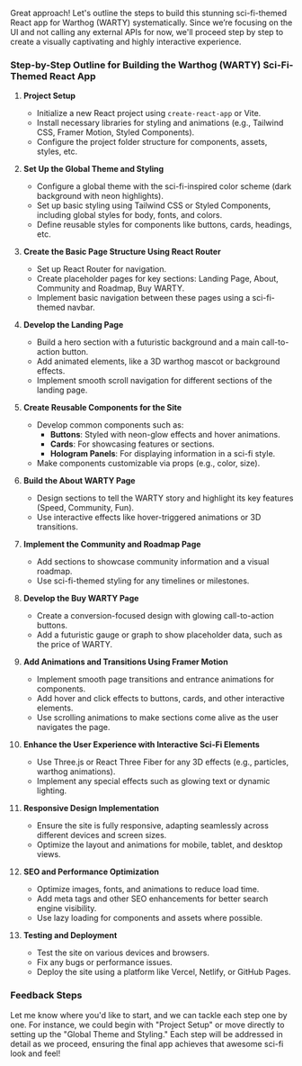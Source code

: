 Great approach! Let's outline the steps to build this stunning sci-fi-themed React app for Warthog (WARTY) systematically. Since we’re focusing on the UI and not calling any external APIs for now, we'll proceed step by step to create a visually captivating and highly interactive experience.

### Step-by-Step Outline for Building the Warthog (WARTY) Sci-Fi-Themed React App

1. **Project Setup**
   - Initialize a new React project using `create-react-app` or Vite.
   - Install necessary libraries for styling and animations (e.g., Tailwind CSS, Framer Motion, Styled Components).
   - Configure the project folder structure for components, assets, styles, etc.

2. **Set Up the Global Theme and Styling**
   - Configure a global theme with the sci-fi-inspired color scheme (dark background with neon highlights).
   - Set up basic styling using Tailwind CSS or Styled Components, including global styles for body, fonts, and colors.
   - Define reusable styles for components like buttons, cards, headings, etc.

3. **Create the Basic Page Structure Using React Router**
   - Set up React Router for navigation.
   - Create placeholder pages for key sections: Landing Page, About, Community and Roadmap, Buy WARTY.
   - Implement basic navigation between these pages using a sci-fi-themed navbar.

4. **Develop the Landing Page**
   - Build a hero section with a futuristic background and a main call-to-action button.
   - Add animated elements, like a 3D warthog mascot or background effects.
   - Implement smooth scroll navigation for different sections of the landing page.

5. **Create Reusable Components for the Site**
   - Develop common components such as:
     - **Buttons**: Styled with neon-glow effects and hover animations.
     - **Cards**: For showcasing features or sections.
     - **Hologram Panels**: For displaying information in a sci-fi style.
   - Make components customizable via props (e.g., color, size).

6. **Build the About WARTY Page**
   - Design sections to tell the WARTY story and highlight its key features (Speed, Community, Fun).
   - Use interactive effects like hover-triggered animations or 3D transitions.

7. **Implement the Community and Roadmap Page**
   - Add sections to showcase community information and a visual roadmap.
   - Use sci-fi-themed styling for any timelines or milestones.

8. **Develop the Buy WARTY Page**
   - Create a conversion-focused design with glowing call-to-action buttons.
   - Add a futuristic gauge or graph to show placeholder data, such as the price of WARTY.

9. **Add Animations and Transitions Using Framer Motion**
   - Implement smooth page transitions and entrance animations for components.
   - Add hover and click effects to buttons, cards, and other interactive elements.
   - Use scrolling animations to make sections come alive as the user navigates the page.

10. **Enhance the User Experience with Interactive Sci-Fi Elements**
    - Use Three.js or React Three Fiber for any 3D effects (e.g., particles, warthog animations).
    - Implement any special effects such as glowing text or dynamic lighting.

11. **Responsive Design Implementation**
    - Ensure the site is fully responsive, adapting seamlessly across different devices and screen sizes.
    - Optimize the layout and animations for mobile, tablet, and desktop views.

12. **SEO and Performance Optimization**
    - Optimize images, fonts, and animations to reduce load time.
    - Add meta tags and other SEO enhancements for better search engine visibility.
    - Use lazy loading for components and assets where possible.

13. **Testing and Deployment**
    - Test the site on various devices and browsers.
    - Fix any bugs or performance issues.
    - Deploy the site using a platform like Vercel, Netlify, or GitHub Pages.

### Feedback Steps
Let me know where you'd like to start, and we can tackle each step one by one. For instance, we could begin with "Project Setup" or move directly to setting up the "Global Theme and Styling." Each step will be addressed in detail as we proceed, ensuring the final app achieves that awesome sci-fi look and feel!